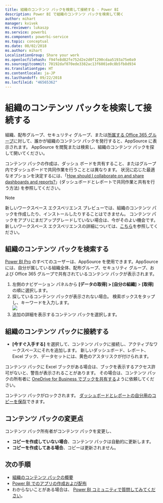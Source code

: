 ```yaml
---
title: 組織のコンテンツ パックを検索して接続する - Power BI
description: Power BI で組織のコンテンツ パックを検索して開く
author: mihart
manager: kvivek
ms.reviewer: lukaszp
ms.service: powerbi
ms.component: powerbi-service
ms.topic: conceptual
ms.date: 08/02/2018
ms.author: mihart
LocalizationGroup: Share your work
ms.openlocfilehash: f94fe8d82fe752d2e2d0f1290cdaa5193a75e0a9
ms.sourcegitcommit: 70192daf070ede3382ac13f6001e0c8b5fb8d934
ms.translationtype: HT
ms.contentlocale: ja-JP
ms.lasthandoff: 09/22/2018
ms.locfileid: "46565362"
---
```

# <a name="find-and-connect-to-an-organizational-content-pack"></a>組織のコンテンツ パックを検索して接続する

組織、配布グループ、セキュリティ グループ、または[所属する Office 365 グループ](https://support.office.com/article/Create-a-group-in-Office-365-7124dc4c-1de9-40d4-b096-e8add19209e9)に対して、誰かが組織のコンテンツ パックを発行すると、AppSource に表示されます。  AppSource を閲覧または検索し、組織のコンテンツ パックを探して開いてください。

コンテンツ パックの作成は、ダッシュ ボードを共有すること、またはグループ内でダッシュボードで共同作業を行うこととは異なります。 状況に応じた最適なオプションを決定するには、「[How should I collaborate on and share dashboards and reports?](../service-how-to-collaborate-distribute-dashboards-reports.md)」(ダッシュボードとレポートで共同作業と共有を行う方法) を参照してください。

> [!NOTE]
> 新しいワークスペース エクスペリエンス プレビューでは、組織のコンテンツ パックを作成したり、インストールしたりすることはできません。 コンテンツ パックをアプリにまだアップグレードしていない場合は、今がそのよい機会です。 新しいワークスペース エクスペリエンスの詳細については、[こちら](../service-create-the-new-workspaces.md)を参照してください。
> 

## <a name="find-an-organizational-content-pack"></a>組織のコンテンツ パックを検索する
[Power BI Pro](https://powerbi.microsoft.com/pricing) のすべてのユーザーは、AppSource を使用できます。AppSource には、自分が属している組織全体、配布グループ、セキュリティ グループ、および Office 365 グループで共有されているコンテンツ パックが表示されます。  

1. 左側のナビゲーション パネルから **[データの取得] \> [自分の組織]** \> **[取得]** の順に選択します。
2. 探しているコンテンツ パックが表示されない場合。 検索ボックスをタップし、キーワードを入力します。  
    ![](media/end-user-content-pack/cp_searchbox.png)
3. 追加の詳細を表示するコンテンツ パックを選択します。

## <a name="connect-to-an-organizational-content-pack"></a>組織のコンテンツ パックに接続する
* **[今すぐ入手する]** を選択して、コンテンツ パックに接続し、アクティブなワークスペースにそれを追加します。 新しいダッシュボード、レポート、Excel ブック、データセットには、黄色のアスタリスクが付けられます。

コンテンツ パックに Excel ブックがある場合は、ブックを表示するアクセス許可がないと、警告が表示されることがあります。 その場合は、コンテンツ パックの所有者に [OneDrive for Business でブックを共有する](https://support.office.com/en-us/article/Share-documents-or-folders-in-Office-365-1fe37332-0f9a-4719-970e-d2578da4941c)ように依頼してください。 

コンテンツ パックがロックされます。 [ダッシュボードとレポートの自分用のコピーを保存](../service-organizational-content-pack-copy-refresh-access.md)できます。 

## <a name="changes-to-the-content-pack"></a>コンテンツ パックの変更点
コンテンツ パック所有者がコンテンツ パックを変更し、 

* **コピーを作成していない場合**、コンテンツ パックは自動的に更新します。
* **コピーを作成してある場合**、コピーは更新されません。 

## <a name="next-steps"></a>次の手順
* [組織のコンテンツ パックの概要](../service-organizational-content-pack-introduction.md)  
* [Power BI でのアプリの作成および配布](end-user-create-apps.md)
* わからないことがある場合は、 [Power BI コミュニティで質問してみてください](http://community.powerbi.com/)。

